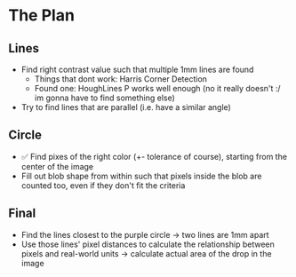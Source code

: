 # The Plan

## Lines

* Find right contrast value such that multiple 1mm lines are found
  * Things that dont work: Harris Corner Detection
  * Found one: HoughLines P works well enough (no it really doesn't :/ im gonna have to find something else)
* Try to find lines that are parallel (i.e. have a similar angle)

## Circle

* ✅ Find pixes of the right color (+- tolerance of course), starting from the center of the image
* Fill out blob shape from within such that pixels inside the blob are counted too, even if they don't fit the criteria

## Final

* Find the lines closest to the purple circle -> two lines are 1mm apart
* Use those lines' pixel distances to calculate the relationship between pixels and real-world units -> calculate actual area of the drop in the image
